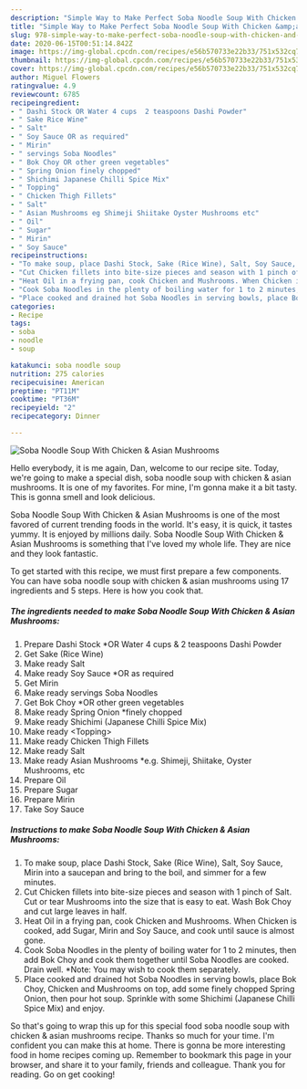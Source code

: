 ```yaml
---
description: "Simple Way to Make Perfect Soba Noodle Soup With Chicken &amp;amp; Asian Mushrooms"
title: "Simple Way to Make Perfect Soba Noodle Soup With Chicken &amp;amp; Asian Mushrooms"
slug: 978-simple-way-to-make-perfect-soba-noodle-soup-with-chicken-and-amp-asian-mushrooms
date: 2020-06-15T00:51:14.842Z
image: https://img-global.cpcdn.com/recipes/e56b570733e22b33/751x532cq70/soba-noodle-soup-with-chicken-asian-mushrooms-recipe-main-photo.jpg
thumbnail: https://img-global.cpcdn.com/recipes/e56b570733e22b33/751x532cq70/soba-noodle-soup-with-chicken-asian-mushrooms-recipe-main-photo.jpg
cover: https://img-global.cpcdn.com/recipes/e56b570733e22b33/751x532cq70/soba-noodle-soup-with-chicken-asian-mushrooms-recipe-main-photo.jpg
author: Miguel Flowers
ratingvalue: 4.9
reviewcount: 6785
recipeingredient:
- " Dashi Stock OR Water 4 cups  2 teaspoons Dashi Powder"
- " Sake Rice Wine"
- " Salt"
- " Soy Sauce OR as required"
- " Mirin"
- " servings Soba Noodles"
- " Bok Choy OR other green vegetables"
- " Spring Onion finely chopped"
- " Shichimi Japanese Chilli Spice Mix"
- " Topping"
- " Chicken Thigh Fillets"
- " Salt"
- " Asian Mushrooms eg Shimeji Shiitake Oyster Mushrooms etc"
- " Oil"
- " Sugar"
- " Mirin"
- " Soy Sauce"
recipeinstructions:
- "To make soup, place Dashi Stock, Sake (Rice Wine), Salt, Soy Sauce, Mirin into a saucepan and bring to the boil, and simmer for a few minutes."
- "Cut Chicken fillets into bite-size pieces and season with 1 pinch of Salt. Cut or tear Mushrooms into the size that is easy to eat. Wash Bok Choy and cut large leaves in half."
- "Heat Oil in a frying pan, cook Chicken and Mushrooms. When Chicken is cooked, add Sugar, Mirin and Soy Sauce, and cook until sauce is almost gone."
- "Cook Soba Noodles in the plenty of boiling water for 1 to 2 minutes, then add Bok Choy and cook them together until Soba Noodles are cooked. Drain well. *Note: You may wish to cook them separately."
- "Place cooked and drained hot Soba Noodles in serving bowls, place Bok Choy, Chicken and Mushrooms on top, add some finely chopped Spring Onion, then pour hot soup. Sprinkle with some Shichimi (Japanese Chilli Spice Mix) and enjoy."
categories:
- Recipe
tags:
- soba
- noodle
- soup

katakunci: soba noodle soup 
nutrition: 275 calories
recipecuisine: American
preptime: "PT11M"
cooktime: "PT36M"
recipeyield: "2"
recipecategory: Dinner

---
```



![Soba Noodle Soup With Chicken &amp; Asian Mushrooms](https://img-global.cpcdn.com/recipes/e56b570733e22b33/751x532cq70/soba-noodle-soup-with-chicken-asian-mushrooms-recipe-main-photo.jpg)

Hello everybody, it is me again, Dan, welcome to our recipe site. Today, we're going to make a special dish, soba noodle soup with chicken &amp; asian mushrooms. It is one of my favorites. For mine, I'm gonna make it a bit tasty. This is gonna smell and look delicious.

Soba Noodle Soup With Chicken &amp; Asian Mushrooms is one of the most favored of current trending foods in the world. It's easy, it is quick, it tastes yummy. It is enjoyed by millions daily. Soba Noodle Soup With Chicken &amp; Asian Mushrooms is something that I've loved my whole life. They are nice and they look fantastic.




To get started with this recipe, we must first prepare a few components. You can have soba noodle soup with chicken &amp; asian mushrooms using 17 ingredients and 5 steps. Here is how you cook that.

<!--inarticleads1-->

##### The ingredients needed to make Soba Noodle Soup With Chicken &amp; Asian Mushrooms:

1. Prepare  Dashi Stock *OR Water 4 cups &amp; 2 teaspoons Dashi Powder
1. Get  Sake (Rice Wine)
1. Make ready  Salt
1. Make ready  Soy Sauce *OR as required
1. Get  Mirin
1. Make ready  servings Soba Noodles
1. Get  Bok Choy *OR other green vegetables
1. Make ready  Spring Onion *finely chopped
1. Make ready  Shichimi (Japanese Chilli Spice Mix)
1. Make ready  &lt;Topping&gt;
1. Make ready  Chicken Thigh Fillets
1. Make ready  Salt
1. Make ready  Asian Mushrooms *e.g. Shimeji, Shiitake, Oyster Mushrooms, etc
1. Prepare  Oil
1. Prepare  Sugar
1. Prepare  Mirin
1. Take  Soy Sauce




<!--inarticleads2-->

##### Instructions to make Soba Noodle Soup With Chicken &amp; Asian Mushrooms:

1. To make soup, place Dashi Stock, Sake (Rice Wine), Salt, Soy Sauce, Mirin into a saucepan and bring to the boil, and simmer for a few minutes.
1. Cut Chicken fillets into bite-size pieces and season with 1 pinch of Salt. Cut or tear Mushrooms into the size that is easy to eat. Wash Bok Choy and cut large leaves in half.
1. Heat Oil in a frying pan, cook Chicken and Mushrooms. When Chicken is cooked, add Sugar, Mirin and Soy Sauce, and cook until sauce is almost gone.
1. Cook Soba Noodles in the plenty of boiling water for 1 to 2 minutes, then add Bok Choy and cook them together until Soba Noodles are cooked. Drain well. *Note: You may wish to cook them separately.
1. Place cooked and drained hot Soba Noodles in serving bowls, place Bok Choy, Chicken and Mushrooms on top, add some finely chopped Spring Onion, then pour hot soup. Sprinkle with some Shichimi (Japanese Chilli Spice Mix) and enjoy.




So that's going to wrap this up for this special food soba noodle soup with chicken &amp; asian mushrooms recipe. Thanks so much for your time. I'm confident you can make this at home. There is gonna be more interesting food in home recipes coming up. Remember to bookmark this page in your browser, and share it to your family, friends and colleague. Thank you for reading. Go on get cooking!
